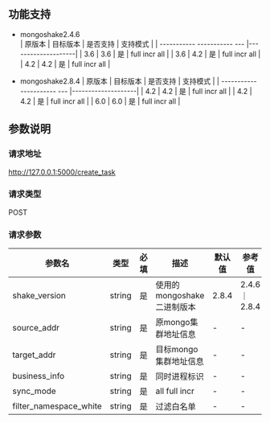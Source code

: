 功能支持
-------
- mongoshake2.4.6  
| 原版本      | 目标版本     | 是否支持 | 支持模式     |
| ----------- ----------- --- |--------------------|
| 3.6    | 3.6 |  是  |  full incr all |
| 3.6    | 4.2 |  是  |  full incr all |
| 4.2    | 4.2 |  是  |  full incr all |

- mongoshake2.8.4
| 原版本      | 目标版本     | 是否支持 | 支持模式     |
| ----------- ----------- --- |--------------------|
| 4.2     | 4.2 |  是  |  full incr all |
| 4.2     | 4.2 |  是  |  full incr all |
| 6.0     | 6.0 |  是  |  full incr all |


参数说明
-------
### 请求地址
http://127.0.0.1:5000/create_task

### 请求类型
POST

### 请求参数
| 参数名      | 类型     | 必填 | 描述                 | 默认值   | 参考值         |
| ----------- |--------| --- |--------------------|-------|-------------|
| shake_version     | string |  是  | 使用的mongoshake二进制版本 | 2.8.4 | 2.4.6｜2.8.4 |
| source_addr | string |  是  | 原mongo集群地址信息       | -     | -           |
| target_addr       | string |  是  | 目标mongo集群地址信息      | -     | -           |
| business_info       | string |  是  | 同时进程标识             | -     | -           |
| sync_mode       | string |  是  | all full  incr     | -     | -          |
| filter_namespace_white       | string |  是  | 过滤白名单              | -     | -           |


